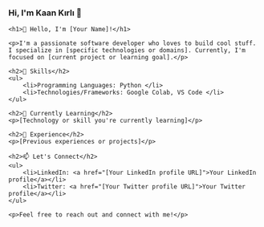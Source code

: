 ### Hi, I'm Kaan Kırlı 👋


    <h1>👋 Hello, I'm [Your Name]!</h1>

    <p>I'm a passionate software developer who loves to build cool stuff. I specialize in [specific technologies or domains]. Currently, I'm focused on [current project or learning goal].</p>

    <h2>🔧 Skills</h2>
    <ul>
        <li>Programming Languages: Python </li>
        <li>Technologies/Frameworks: Google Colab, VS Code </li>
    </ul>

    <h2>🌱 Currently Learning</h2>
    <p>[Technology or skill you're currently learning]</p>

    <h2>💼 Experience</h2>
    <p>[Previous experiences or projects]</p>

    <h2>📫 Let's Connect</h2>
    <ul>
        <li>LinkedIn: <a href="[Your LinkedIn profile URL]">Your LinkedIn profile</a></li>
        <li>Twitter: <a href="[Your Twitter profile URL]">Your Twitter profile</a></li>
    </ul>

    <p>Feel free to reach out and connect with me!</p>

<!--
**kaankirlii/kaankirlii** is a ✨ _special_ ✨ repository because its `README.md` (this file) appears on your GitHub profile.

Here are some ideas to get you started:

- 🔭 I’m currently working on ...
- 🌱 I’m currently learning ...
- 👯 I’m looking to collaborate on ...
- 🤔 I’m looking for help with ...
- 💬 Ask me about ...
- 📫 How to reach me: ...
- 😄 Pronouns: ...
- ⚡ Fun fact: ...
-->
